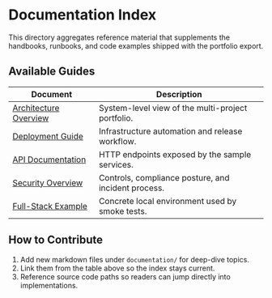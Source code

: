 # Documentation Index

This directory aggregates reference material that supplements the handbooks, runbooks, and code
examples shipped with the portfolio export.

## Available Guides

| Document | Description |
| --- | --- |
| [Architecture Overview](../ARCHITECTURE.md) | System-level view of the multi-project portfolio. |
| [Deployment Guide](../DEPLOYMENT.md) | Infrastructure automation and release workflow. |
| [API Documentation](../API_DOCUMENTATION.md) | HTTP endpoints exposed by the sample services. |
| [Security Overview](../SECURITY.md) | Controls, compliance posture, and incident process. |
| [Full-Stack Example](../examples/fullstack/README.md) | Concrete local environment used by smoke tests. |

## How to Contribute

1. Add new markdown files under `documentation/` for deep-dive topics.
2. Link them from the table above so the index stays current.
3. Reference source code paths so readers can jump directly into implementations.
